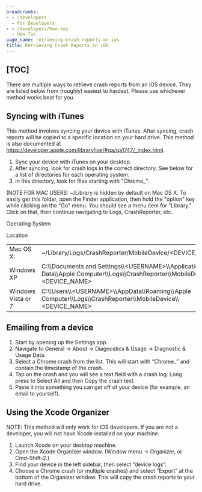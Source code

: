 ```yaml
---
breadcrumbs:
- - /developers
  - For Developers
- - /developers/how-tos
  - How-Tos
page_name: retrieving-crash-reports-on-ios
title: Retrieving Crash Reports on iOS
---
```


## [TOC]

There are multiple ways to retrieve crash reports from an iOS device. They are
listed below from (roughly) easiest to hardest. Please use whichever method
works best for you.

## Syncing with iTunes

This method involves syncing your device with iTunes. After syncing, crash
reports will be copied to a specific location on your hard drive. This method is
also documented at
<https://developer.apple.com/library/ios/#qa/qa1747/_index.html>.

1.  Sync your device with iTunes on your desktop.
2.  After syncing, look for crash logs in the correct directory. See
            below for a list of directories for each operating system.
3.  In this directory, look for files starting with "Chrome_".

(NOTE FOR MAC USERS: ~/Library is hidden by default on Mac OS X. To easily get
this folder, open the Finder application, then hold the "option" key while
clicking on the "Go" menu. You should see a menu item for "Library." Click on
that, then continue navigating to Logs, CrashReporter, etc.

<table>
<tr>

Operating System

Location

</tr>
<tr>

<td>Mac OS X:</td>

<td>~/Library/Logs/CrashReporter/MobileDevice/&lt;DEVICE_NAME&gt;</td>

</tr>
<tr>

<td>Windows XP</td>

<td>C:\\Documents and Settings\\&lt;USERNAME&gt;\\Application Data\\Apple Computer\\Logs\\CrashReporter\\MobileDevice\\&lt;DEVICE_NAME&gt;</td>

</tr>
<tr>

<td>Windows Vista or 7</td>

<td>C:\\Users\\&lt;USERNAME&gt;\\AppData\\Roaming\\Apple Computer\\Logs\\CrashReporter\\MobileDevice\\&lt;DEVICE_NAME&gt;</td>

</tr>
</table>

## Emailing from a device

1.  Start by opening up the Settings app.
2.  Navigate to General -&gt; About -&gt; Diagnostics & Usage -&gt;
            Diagnostic & Usage Data.
3.  Select a Chrome crash from the list. This will start with “Chrome_”
            and contain the timestamp of the crash.
4.  Tap on the crash and you will see a text field with a crash log.
            Long press to Select All and then Copy the crash text.
5.  Paste it into something you can get off of your device (for example,
            an email to yourself).

## Using the Xcode Organizer

NOTE: This method will only work for iOS developers. If you are not a developer,
you will not have Xcode installed on your machine.

1.  Launch Xcode on your desktop machine.
2.  Open the Xcode Organizer window. (Window menu -&gt; Organizer, or
            Cmd-Shift-2.)
3.  Find your device in the left sidebar, then select “device logs”.
4.  Choose a Chrome crash (or multiple crashes) and select “Export” at
            the bottom of the Organizer window. This will copy the crash reports
            to your hard drive.